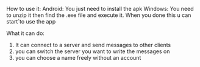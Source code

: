 How to use it:
Android: You just need to install the apk
Windows: You need to unzip it then find the .exe file and execute it.
When you done this u can start´to use the app

What it can do:
1. It can connect to a server and send messages to other clients
2. you can switch the server you want to write the messages on
3. you can choose a name freely without an account
